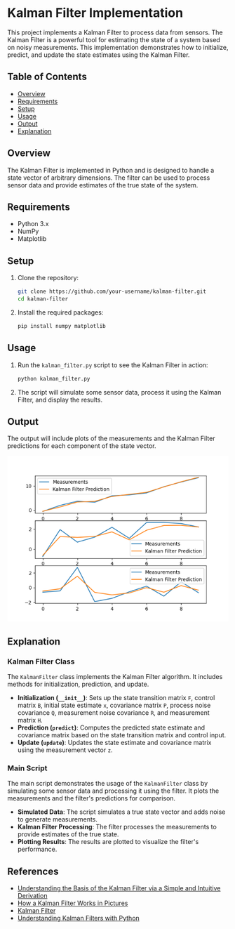 # Kalman Filter Implementation

This project implements a Kalman Filter to process data from sensors. The Kalman Filter is a powerful tool for estimating the state of a system based on noisy measurements. This implementation demonstrates how to initialize, predict, and update the state estimates using the Kalman Filter.

## Table of Contents

- [Overview](#overview)
- [Requirements](#requirements)
- [Setup](#setup)
- [Usage](#usage)
- [Output](#output)
- [Explanation](#explanation)

## Overview

The Kalman Filter is implemented in Python and is designed to handle a state vector of arbitrary dimensions. The filter can be used to process sensor data and provide estimates of the true state of the system.

## Requirements

- Python 3.x
- NumPy
- Matplotlib

## Setup

1. Clone the repository:

   ```bash
   git clone https://github.com/your-username/kalman-filter.git
   cd kalman-filter
   ```
2. Install the required packages:

   ```bash
   pip install numpy matplotlib
   ```

## Usage

1. Run the `kalman_filter.py` script to see the Kalman Filter in action:

   ```bash
   python kalman_filter.py
   ```
2. The script will simulate some sensor data, process it using the Kalman Filter, and display the results.

## Output

The output will include plots of the measurements and the Kalman Filter predictions for each component of the state vector.

![Kalman Filter Output](plots/Figure_1.png)

## Explanation

### Kalman Filter Class

The `KalmanFilter` class implements the Kalman Filter algorithm. It includes methods for initialization, prediction, and update.

- **Initialization (`__init__`)**: Sets up the state transition matrix `F`, control matrix `B`, initial state estimate `x`, covariance matrix `P`, process noise covariance `Q`, measurement noise covariance `R`, and measurement matrix `H`.
- **Prediction (`predict`)**: Computes the predicted state estimate and covariance matrix based on the state transition matrix and control input.
- **Update (`update`)**: Updates the state estimate and covariance matrix using the measurement vector `z`.

### Main Script

The main script demonstrates the usage of the `KalmanFilter` class by simulating some sensor data and processing it using the filter. It plots the measurements and the filter's predictions for comparison.

- **Simulated Data**: The script simulates a true state vector and adds noise to generate measurements.
- **Kalman Filter Processing**: The filter processes the measurements to provide estimates of the true state.
- **Plotting Results**: The results are plotted to visualize the filter's performance.


## References

- [Understanding the Basis of the Kalman Filter via a Simple and Intuitive Derivation](https://arxiv.org/pdf/1204.0375)
- [How a Kalman Filter Works in Pictures](https://www.bzarg.com/p/how-a-kalman-filter-works-in-pictures/#mjx-eqn-kalpredictfull)
- [Kalman Filter](https://web.mit.edu/kirtley/kirtley/binlustuff/literature/control/Kalman%20filter.pdf)
- [Understanding Kalman Filters with Python](https://medium.com/@jaems33/understanding-kalman-filters-with-python-2310e87b8f48)
